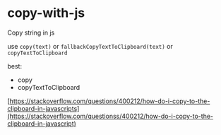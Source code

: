 # copy-with-js
Copy string in js



use `copy(text)` or `fallbackCopyTextToClipboard(text)` or `copyTextToClipboard`

best:
 * copy
 * copyTextToClipboard


[https://stackoverflow.com/questions/400212/how-do-i-copy-to-the-clipboard-in-javascripts](https://stackoverflow.com/questionss/400212/how-do-i-copy-to-the-clipboard-in-javascript)

